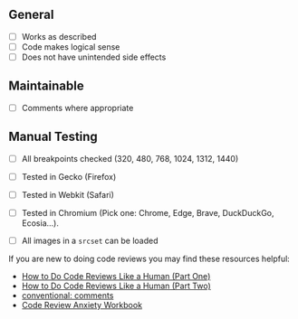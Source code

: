 ## General

- [ ] Works as described
- [ ] Code makes logical sense
- [ ] Does not have unintended side effects

## Maintainable

- [ ] Comments where appropriate

## Manual Testing

- [ ] All breakpoints checked (320, 480, 768, 1024, 1312, 1440)
- [ ] Tested in Gecko (Firefox)
- [ ] Tested in Webkit (Safari)
- [ ] Tested in Chromium (Pick one: Chrome, Edge, Brave, DuckDuckGo, Ecosia...).
- [ ] All images in a `srcset` can be loaded


If you are new to doing code reviews you may find these resources helpful:

- [How to Do Code Reviews Like a Human (Part One)](https://mtlynch.io/human-code-reviews-1/)
- [How to Do Code Reviews Like a Human (Part Two)](https://mtlynch.io/human-code-reviews-2/)
- [ conventional: comments ](https://conventionalcomments.org/)
- [Code Review Anxiety Workbook](https://developer-success-lab.gitbook.io/code-review-anxiety-workbook-1)
